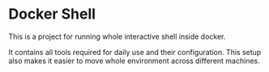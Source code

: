 # Docker Shell

This is a project for running whole interactive shell inside docker.

It contains all tools required for daily use and their configuration.
This setup also makes it easier to move whole environment across different machines.

